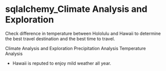 # sqlalchemy_Climate Analysis and Exploration

Check difference in temperature between Hololulu and Hawaii to determine the best travel destination and the best time to travel. 

Climate Analysis and Exploration
Precipitation Analysis
Temperature Analysis
* Hawaii is reputed to enjoy mild weather all year. 
